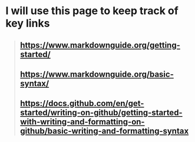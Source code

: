 # I will use this page to keep track of key links
> ## https://www.markdownguide.org/getting-started/
> ## https://www.markdownguide.org/basic-syntax/
> ## https://docs.github.com/en/get-started/writing-on-github/getting-started-with-writing-and-formatting-on-github/basic-writing-and-formatting-syntax
